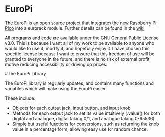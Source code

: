 # EuroPi

The EuroPi is an open source project that integrates the new [Raspberry Pi Pico](https://www.raspberrypi.org/products/raspberry-pi-pico/) into a eurorack module. Further details can be found in the [wiki](https://github.com/roryjamesallen/EuroPi/wiki).

All programs and code are available under the GNU General Public License v3.0. This is because I want all of my work to be available to anyone who would like to use it, modify it, and hopefully enjoy it. I have chosen this specific license because I want to ensure that this freedom of use will be granted to everyone in the future, and there is no risk of external profit motive reducing accessibility or driving up prices. 

#The EuroPi Library

The EuroPi library is regularly updates, and contains many functions and variables which will make using the EuroPi easier.

These include:
- Objects for each output jack, input button, and input knob
- Methods for each output jack to set its value intuitively (.value() for both digital and analogue, digital taking 0/1, and analogue taking 0-65536)
- Simple but useful functions for conversions, such as returning the knob value in a percentage form, allowing easy use for random chance.
